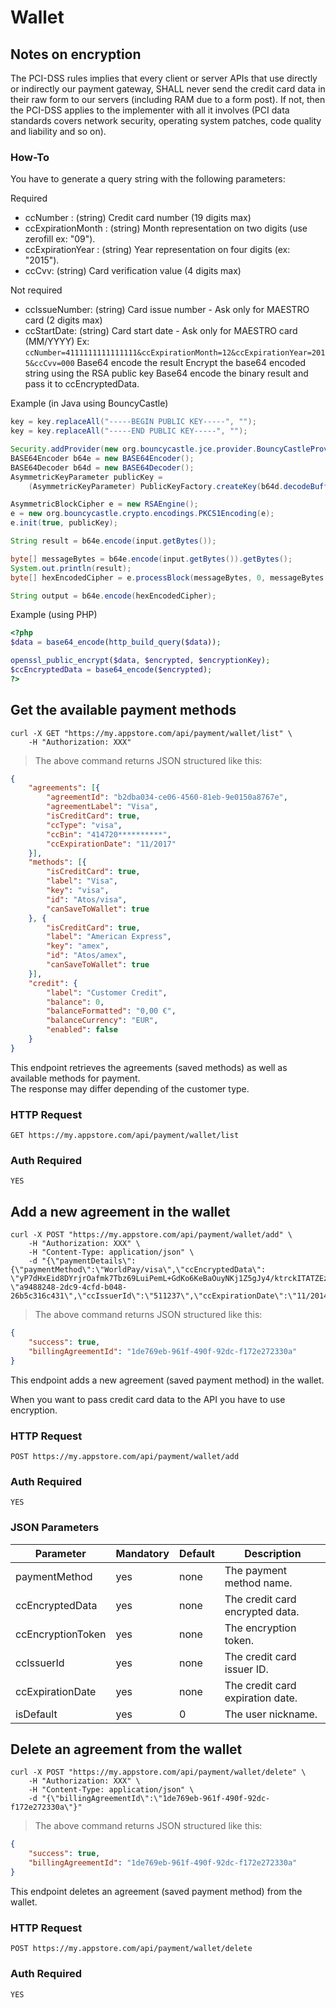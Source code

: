 # Wallet

## Notes on encryption

The PCI-DSS rules implies that every client or server APIs that use directly or indirectly our payment gateway, SHALL never send the credit card data in their raw form to our servers (including RAM due to a form post). If not, then the PCI-DSS applies to the implementer with all it involves (PCI data standards covers network security, operating system patches, code quality and liability and so on).

### How-To

You have to generate a query string with the following parameters:

Required
- ccNumber : (string) Credit card number (19 digits max)
- ccExpirationMonth : (string) Month representation on two digits (use zerofill ex: "09").
- ccExpirationYear : (string) Year representation on four digits (ex: "2015").
- ccCvv: (string) Card verification value (4 digits max)

Not required
- ccIssueNumber: (string) Card issue number - Ask only for MAESTRO card (2 digits max)
- ccStartDate: (string) Card start date - Ask only for MAESTRO card (MM/YYYY)
Ex: `ccNumber=4111111111111111&ccExpirationMonth=12&ccExpirationYear=2015&ccCvv=000`
Base64 encode the result
Encrypt the base64 encoded string using the RSA public key
Base64 encode the binary result and pass it to ccEncryptedData.

Example (in Java using BouncyCastle)

```java
key = key.replaceAll("-----BEGIN PUBLIC KEY-----", "");
key = key.replaceAll("-----END PUBLIC KEY-----", "");

Security.addProvider(new org.bouncycastle.jce.provider.BouncyCastleProvider());
BASE64Encoder b64e = new BASE64Encoder();
BASE64Decoder b64d = new BASE64Decoder();
AsymmetricKeyParameter publicKey = 
    (AsymmetricKeyParameter) PublicKeyFactory.createKey(b64d.decodeBuffer(key));

AsymmetricBlockCipher e = new RSAEngine();
e = new org.bouncycastle.crypto.encodings.PKCS1Encoding(e);
e.init(true, publicKey);

String result = b64e.encode(input.getBytes());

byte[] messageBytes = b64e.encode(input.getBytes()).getBytes();
System.out.println(result);
byte[] hexEncodedCipher = e.processBlock(messageBytes, 0, messageBytes.length);

String output = b64e.encode(hexEncodedCipher);
```

Example (using PHP)

```php
<?php
$data = base64_encode(http_build_query($data));

openssl_public_encrypt($data, $encrypted, $encryptionKey);
$ccEncryptedData = base64_encode($encrypted);
?>
```

## Get the available payment methods

```shell
curl -X GET "https://my.appstore.com/api/payment/wallet/list" \
    -H "Authorization: XXX"
```

> The above command returns JSON structured like this:

```json
{
    "agreements": [{
        "agreementId": "b2dba034-ce06-4560-81eb-9e0150a8767e",
        "agreementLabel": "Visa",
        "isCreditCard": true,
        "ccType": "visa",
        "ccBin": "414720**********",
        "ccExpirationDate": "11/2017"
    }],
    "methods": [{
        "isCreditCard": true,
        "label": "Visa",
        "key": "visa",
        "id": "Atos/visa",
        "canSaveToWallet": true
    }, {
        "isCreditCard": true,
        "label": "American Express",
        "key": "amex",
        "id": "Atos/amex",
        "canSaveToWallet": true
    }],
    "credit": {
        "label": "Customer Credit",
        "balance": 0,
        "balanceFormatted": "0,00 €",
        "balanceCurrency": "EUR",
        "enabled": false
    }
}
```

This endpoint retrieves the agreements (saved methods) as well as available methods for payment.  
The response may differ depending of the customer type.

### HTTP Request

`GET https://my.appstore.com/api/payment/wallet/list`

### Auth Required

`YES`

## Add a new agreement in the wallet

```shell
curl -X POST "https://my.appstore.com/api/payment/wallet/add" \
    -H "Authorization: XXX" \
    -H "Content-Type: application/json" \
    -d "{\"paymentDetails\":{\"paymentMethod\":\"WorldPay/visa\",\"ccEncryptedData\": \"yP7dHxEid8DYrjrOafmk7Tbz69LuiPemL+GdKo6KeBaOuyNKj1Z5gJy4/ktrckITATZEzBgnf3....\",\"ccEncryptionToken\": \"a9488248-2dc9-4cfd-b048-26b5c316c431\",\"ccIssuerId\":\"511237\",\"ccExpirationDate\":\"11/2014\",\"isDefault\":true}}"
```

> The above command returns JSON structured like this:

```json
{
    "success": true,
    "billingAgreementId": "1de769eb-961f-490f-92dc-f172e272330a"
}
```

This endpoint adds a new agreement (saved payment method) in the wallet.

<aside class="notice">When you want to pass credit card data to the API you have to use encryption.</aside>

### HTTP Request

`POST https://my.appstore.com/api/payment/wallet/add`

### Auth Required

`YES`

### JSON Parameters

Parameter | Mandatory | Default | Description
--------- | --------- | ------- | -----------
paymentMethod | yes | none | The payment method name.
ccEncryptedData | yes | none | The credit card encrypted data.
ccEncryptionToken | yes | none | The encryption token.
ccIssuerId | yes | none | The credit card issuer ID.
ccExpirationDate | yes | none | The credit card expiration date.
isDefault | yes | 0 | The user nickname.

## Delete an agreement from the wallet

```shell
curl -X POST "https://my.appstore.com/api/payment/wallet/delete" \
    -H "Authorization: XXX" \
    -H "Content-Type: application/json" \
    -d "{\"billingAgreementId\":\"1de769eb-961f-490f-92dc-f172e272330a\"}"
```

> The above command returns JSON structured like this:

```json
{
    "success": true,
    "billingAgreementId": "1de769eb-961f-490f-92dc-f172e272330a"
}
```

This endpoint deletes an agreement (saved payment method) from the wallet.

### HTTP Request

`POST https://my.appstore.com/api/payment/wallet/delete`

### Auth Required

`YES`
